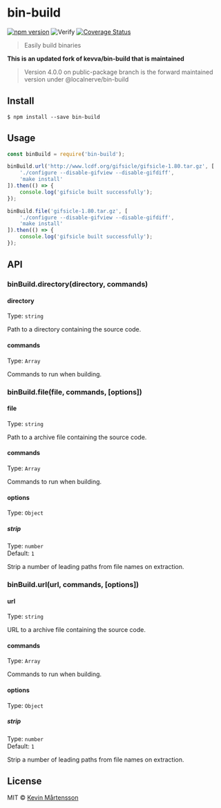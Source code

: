 # bin-build 
[![npm version](https://badge.fury.io/js/@localnerve%2Fbin-build.svg)](https://badge.fury.io/js/@localnerve%2Fbin-build)
![Verify](https://github.com/localnerve/bin-build/workflows/Verify/badge.svg)
[![Coverage Status](https://coveralls.io/repos/github/localnerve/bin-build/badge.svg?branch=main)](https://coveralls.io/github/localnerve/bin-build?branch=public-package)

> Easily build binaries

**This is an updated fork of kevva/bin-build that is maintained**

> Version 4.0.0 on public-package branch is the forward maintained version under @localnerve/bin-build

## Install

```
$ npm install --save bin-build
```


## Usage

```js
const binBuild = require('bin-build');

binBuild.url('http://www.lcdf.org/gifsicle/gifsicle-1.80.tar.gz', [
	'./configure --disable-gifview --disable-gifdiff',
	'make install'
]).then(() => {
	console.log('gifsicle built successfully');
});

binBuild.file('gifsicle-1.80.tar.gz', [
	'./configure --disable-gifview --disable-gifdiff',
	'make install'
]).then(() => {
	console.log('gifsicle built successfully');
});
```


## API

### binBuild.directory(directory, commands)

#### directory

Type: `string`

Path to a directory containing the source code.

#### commands

Type: `Array`

Commands to run when building.

### binBuild.file(file, commands, [options])

#### file

Type: `string`

Path to a archive file containing the source code.

#### commands

Type: `Array`

Commands to run when building.

#### options

Type: `Object`

##### strip

Type: `number`<br>
Default: `1`

Strip a number of leading paths from file names on extraction.

### binBuild.url(url, commands, [options])

#### url

Type: `string`

URL to a archive file containing the source code.

#### commands

Type: `Array`

Commands to run when building.

#### options

Type: `Object`

##### strip

Type: `number`<br>
Default: `1`

Strip a number of leading paths from file names on extraction.


## License

MIT © [Kevin Mårtensson](https://github.com/kevva)
